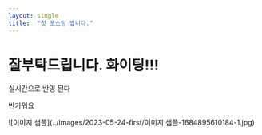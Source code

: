 ```yaml
---
layout: single
title:  "첫 포스팅 입니다."
---
```


# 잘부탁드립니다. 화이팅!!!

실시간으로 반영 된다

반가워요

![이미지 샘플](../images/2023-05-24-first/이미지 샘플-1684895610184-1.jpg)
